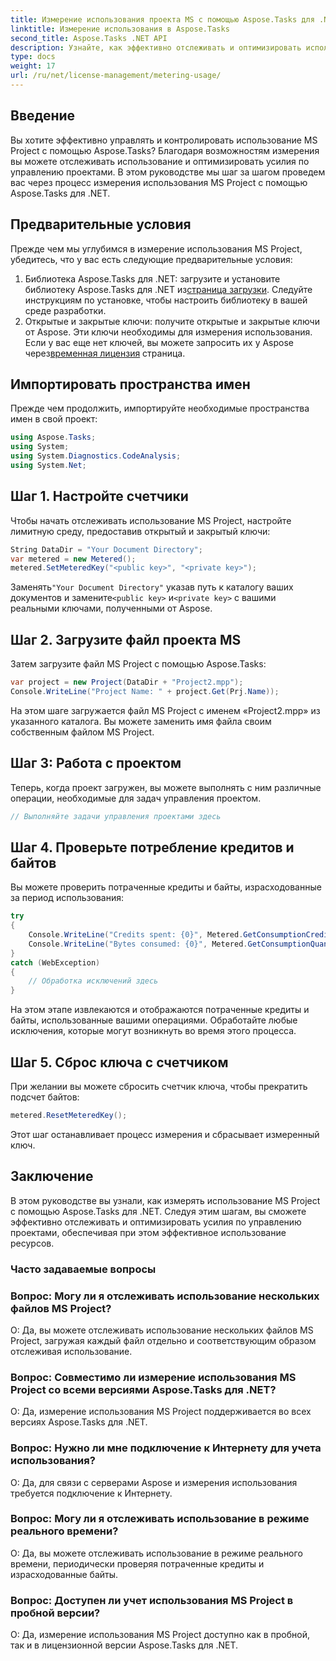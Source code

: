 ```yaml
---
title: Измерение использования проекта MS с помощью Aspose.Tasks для .NET
linktitle: Измерение использования в Aspose.Tasks
second_title: Aspose.Tasks .NET API
description: Узнайте, как эффективно отслеживать и оптимизировать использование MS Project с помощью Aspose.Tasks для .NET. Пошаговое руководство для эффективного управления проектами.
type: docs
weight: 17
url: /ru/net/license-management/metering-usage/
---
```

## Введение
Вы хотите эффективно управлять и контролировать использование MS Project с помощью Aspose.Tasks? Благодаря возможностям измерения вы можете отслеживать использование и оптимизировать усилия по управлению проектами. В этом руководстве мы шаг за шагом проведем вас через процесс измерения использования MS Project с помощью Aspose.Tasks для .NET.
## Предварительные условия
Прежде чем мы углубимся в измерение использования MS Project, убедитесь, что у вас есть следующие предварительные условия:
1.  Библиотека Aspose.Tasks для .NET: загрузите и установите библиотеку Aspose.Tasks для .NET из[страница загрузки](https://releases.aspose.com/tasks/net/). Следуйте инструкциям по установке, чтобы настроить библиотеку в вашей среде разработки.
2.  Открытые и закрытые ключи: получите открытые и закрытые ключи от Aspose. Эти ключи необходимы для измерения использования. Если у вас еще нет ключей, вы можете запросить их у Aspose через[временная лицензия](https://purchase.aspose.com/temporary-license/) страница.

## Импортировать пространства имен
Прежде чем продолжить, импортируйте необходимые пространства имен в свой проект:
```csharp
using Aspose.Tasks;
using System;
using System.Diagnostics.CodeAnalysis;
using System.Net;

```
## Шаг 1. Настройте счетчики
Чтобы начать отслеживать использование MS Project, настройте лимитную среду, предоставив открытый и закрытый ключи:
```csharp
String DataDir = "Your Document Directory";
var metered = new Metered();
metered.SetMeteredKey("<public key>", "<private key>");
```
 Заменять`"Your Document Directory"` указав путь к каталогу ваших документов и замените`<public key>` и`<private key>` с вашими реальными ключами, полученными от Aspose.
## Шаг 2. Загрузите файл проекта MS
Затем загрузите файл MS Project с помощью Aspose.Tasks:
```csharp
var project = new Project(DataDir + "Project2.mpp");
Console.WriteLine("Project Name: " + project.Get(Prj.Name));
```
На этом шаге загружается файл MS Project с именем «Project2.mpp» из указанного каталога. Вы можете заменить имя файла своим собственным файлом MS Project.
## Шаг 3: Работа с проектом
Теперь, когда проект загружен, вы можете выполнять с ним различные операции, необходимые для задач управления проектом.
```csharp
// Выполняйте задачи управления проектами здесь
```
## Шаг 4. Проверьте потребление кредитов и байтов
Вы можете проверить потраченные кредиты и байты, израсходованные за период использования:
```csharp
try
{
    Console.WriteLine("Credits spent: {0}", Metered.GetConsumptionCredit());
    Console.WriteLine("Bytes consumed: {0}", Metered.GetConsumptionQuantity());
}
catch (WebException)
{
    // Обработка исключений здесь
}
```
На этом этапе извлекаются и отображаются потраченные кредиты и байты, использованные вашими операциями. Обработайте любые исключения, которые могут возникнуть во время этого процесса.
## Шаг 5. Сброс ключа с счетчиком
При желании вы можете сбросить счетчик ключа, чтобы прекратить подсчет байтов:
```csharp
metered.ResetMeteredKey();
```
Этот шаг останавливает процесс измерения и сбрасывает измеренный ключ.

## Заключение
В этом руководстве вы узнали, как измерять использование MS Project с помощью Aspose.Tasks для .NET. Следуя этим шагам, вы сможете эффективно отслеживать и оптимизировать усилия по управлению проектами, обеспечивая при этом эффективное использование ресурсов.
### Часто задаваемые вопросы
### Вопрос: Могу ли я отслеживать использование нескольких файлов MS Project?
О: Да, вы можете отслеживать использование нескольких файлов MS Project, загружая каждый файл отдельно и соответствующим образом отслеживая использование.
### Вопрос: Совместимо ли измерение использования MS Project со всеми версиями Aspose.Tasks для .NET?
О: Да, измерение использования MS Project поддерживается во всех версиях Aspose.Tasks для .NET.
### Вопрос: Нужно ли мне подключение к Интернету для учета использования?
О: Да, для связи с серверами Aspose и измерения использования требуется подключение к Интернету.
### Вопрос: Могу ли я отслеживать использование в режиме реального времени?
О: Да, вы можете отслеживать использование в режиме реального времени, периодически проверяя потраченные кредиты и израсходованные байты.
### Вопрос: Доступен ли учет использования MS Project в пробной версии?
О: Да, измерение использования MS Project доступно как в пробной, так и в лицензионной версии Aspose.Tasks для .NET.
